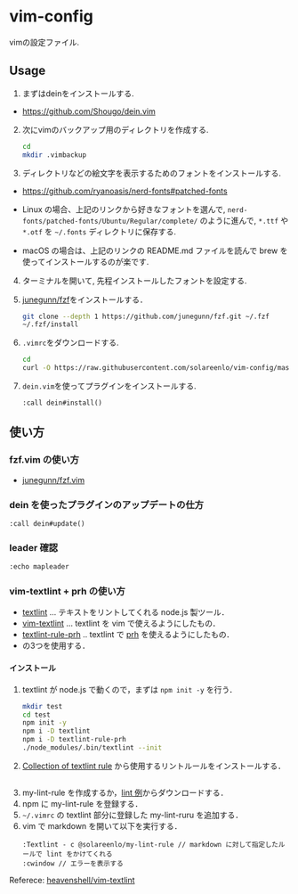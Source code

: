 # vim-config
vimの設定ファイル.

## Usage
1. まずはdeinをインストールする.
- https://github.com/Shougo/dein.vim

2. 次にvimのバックアップ用のディレクトリを作成する.
    ```bash
    cd
    mkdir .vimbackup
    ```

3. ディレクトリなどの絵文字を表示するためのフォントをインストールする.

- https://github.com/ryanoasis/nerd-fonts#patched-fonts

- Linux の場合、上記のリンクから好きなフォントを選んで, `nerd-fonts/patched-fonts/Ubuntu/Regular/complete/` のように進んで, `*.ttf` や `*.otf` を `~/.fonts` ディレクトリに保存する.
- macOS の場合は、上記のリンクの README.md ファイルを読んで brew を使ってインストールするのが楽です.

4. ターミナルを開いて, 先程インストールしたフォントを設定する.

5. [junegunn/fzf](https://github.com/junegunn/fzf#using-git)をインストールする．
    ```bash
    git clone --depth 1 https://github.com/junegunn/fzf.git ~/.fzf
    ~/.fzf/install
    ```

6. `.vimrc`をダウンロードする.
    ```bash
    cd
    curl -O https://raw.githubusercontent.com/solareenlo/vim-config/master/.vimrc
    ```

7. `dein.vim`を使ってプラグインをインストールする.
    ```vim
    :call dein#install()
    ```

## 使い方
### fzf.vim の使い方
- [junegunn/fzf.vim](https://github.com/junegunn/fzf.vim)

### dein を使ったプラグインのアップデートの仕方
```
:call dein#update()
```

### leader 確認
```bash
:echo mapleader
```

### vim-textlint + prh の使い方
- [textlint](https://github.com/textlint/textlint) ... テキストをリントしてくれる node.js 製ツール．
- [vim-textlint](https://github.com/heavenshell/vim-textlint) ... textlint を vim で使えるようにしたもの．
- [textlint-rule-prh](https://github.com/textlint-rule/textlint-rule-prh) .. textlint で [prh](https://github.com/prh/prh) を使えるようにしたもの．
- の3つを使用する．

#### インストール
1. textlint が node.js で動くので，まずは `npm init -y` を行う．
    ```bash
    mkdir test
    cd test
    npm init -y
    npm i -D textlint
    npm i -D textlint-rule-prh
    ./node_modules/.bin/textlint --init
    ```
2. [Collection of textlint rule](https://github.com/textlint/textlint/wiki/Collection-of-textlint-rule) から使用するリントルールをインストールする．
    ```bash
    ```
1. my-lint-rule を作成するか，[lint 例](https://github.com/textlint/textlint/wiki/Collection-of-textlint-rule)からダウンロードする．
2. npm に my-lint-rule を登録する．
3. `~/.vimrc` の textlint 部分に登録した my-lint-ruru を追加する．
4. vim で markdown を開いて以下を実行する．
    ```vim
    :Textlint - c @solareenlo/my-lint-rule // markdown に対して指定したルールで lint をかけてくれる
    :cwindow // エラーを表示する
    ```

Referece: [heavenshell/vim-textlint](https://github.com/heavenshell/vim-textlint)

